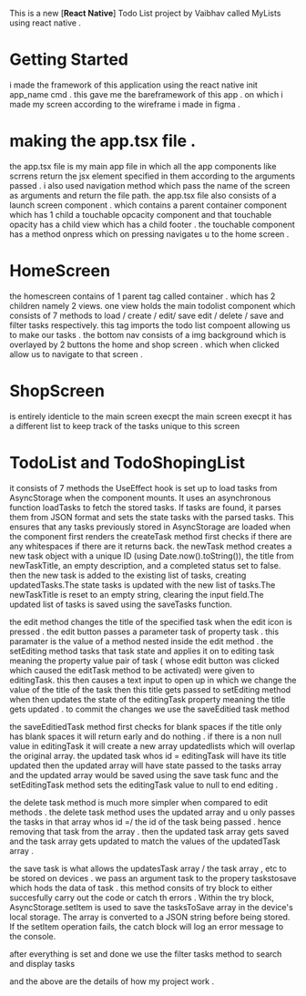 This is a new [**React Native**] Todo List project by Vaibhav called MyLists using react native . 


# Getting Started

i made the framework of this application using the react native init app_name cmd . this gave me the bareframework of this app . on which i made my screen according to the wireframe i made in figma . 

# making the app.tsx file . 
the app.tsx file is my main app file in which all the app components like scrrens return the jsx element specified in them according to the arguments passed . i also used navigation method which pass the name of the screen as arguments and return the file path. 
the app.tsx file also consists of a launch screen component . 
which contains a parent container component which has 1 child a touchable opcacity component and that touchable opacity has a child view which has a child footer . 
the touchable component has a method onpress which on pressing navigates u to the home screen . 
# HomeScreen
the homescreen contains of 1 parent tag called container . which has 2 children namely 2 views. one view holds the main todolist component which consists of 7 methods to load / create / edit/ save edit / delete / save and filter tasks respectively. this tag imports the todo list compoent allowing us to make our tasks . 
the bottom nav consists of a img background which is overlayed by 2 buttons the home and shop screen . which when clicked allow us to navigate to that screen . 
# ShopScreen 
is entirely identicle to the main screen execpt the main screen execpt it has a different list to keep track of the tasks unique to this screen 
# TodoList and TodoShopingList 
it consists of 7 methods 
the  UseEffect hook is set up to load tasks from AsyncStorage when the component mounts. It uses an asynchronous function loadTasks to fetch the stored tasks. If tasks are found, it parses them from JSON format and sets the state tasks with the parsed tasks. This ensures that any tasks previously stored in AsyncStorage are loaded when the component first renders
the createTask method first checks if there are any whitespaces if there are it returns back. the newTask method creates a  new task object with a unique ID (using Date.now().toString()), the title from newTaskTitle, an empty description, and a completed status set to false. then the new task is added to the existing list of tasks, creating updatedTasks.The state tasks is updated with the new list of tasks.The newTaskTitle is reset to an empty string, clearing the input field.The updated list of tasks is saved using the saveTasks function.

the edit method changes the title of the specified task when the edit icon is pressed . the edit button passes a parameter task of property task . this paramater is the value of a method nested inside the edit method . the setEditing method tasks that task state and applies it on to editing task meaning the property value pair of task ( whose edit button was clicked which caused the editTask method to be activated) were given to editingTask. this then causes a text input to open up in which we change the value of the title of the  task then this title gets passed to setEditing method when then updates the state of the editingTask property meaning the title gets updated . to commit the changes we use the saveEditied task method 

the saveEditiedTask method first checks for blank spaces if the title only has blank spaces it will return early and do nothing . if there is a non null value in editingTask it will create a new array updatedlists which will overlap the original array. the updated task whos id = editingTask will have its title updated 
then the updated array will have state passed to the tasks array and the updated array would be saved using the save task func and the setEditingTask method sets the editingTask value to null to end editing . 

the delete task method is much more simpler when compared to edit methods . the delete task method uses the updated array and u only passes the tasks in that array whos id =/ the id of the task being passed . 
hence removing that task from the array . then the updated task array gets saved  
and the task array gets updated to match the values of the updatedTask array . 

the save task is what allows the updatesTask array / the task array , etc to be stored on devices . we pass an argument task to the propery taskstosave which hods the data of task . this method consits of try block to either succesfully carry out the code or catch th errors . 
Within the try block, AsyncStorage.setItem is used to save the tasksToSave array in the device's local storage. The array is converted to a JSON string before being stored.
If the setItem operation fails, the catch block will log an error message to the console.

after everything is set and done we use the filter tasks method to search and display tasks

and the above are the details of how my project work . 
<!-- To learn more about React Native, take a look at the following resources:

- [React Native Website](https://reactnative.dev) - learn more about React Native.
- [Getting Started](https://reactnative.dev/docs/environment-setup) - an **overview** of React Native and how setup your environment.
- [Learn the Basics](https://reactnative.dev/docs/getting-started) - a **guided tour** of the React Native **basics**.
- [Blog](https://reactnative.dev/blog) - read the latest official React Native **Blog** posts.
- [`@facebook/react-native`](https://github.com/facebook/react-native) - the Open Source; GitHub **repository** for React Native. -->
